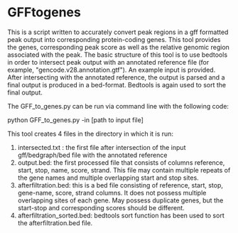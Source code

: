# GFFtogenes
This is a script written to accurately convert peak regions in a gff formatted peak output into corresponding protein-coding genes. 
This tool provides the genes, corresponding peak score as well as the relative genomic region associated with the peak.
The basic structure of this tool is to use bedtools in order to intersect peak output with an annotated reference file (for example, "gencode.v28.annotation.gtf"). An example input is provided.
After intersecting with the annotated reference, the output is parsed and a final output is produced in a bed-format. Bedtools is again used to sort the final output.


The GFF_to_genes.py can be run via command line with the following code:

python GFF_to_genes.py -in [path to input file]

This tool creates 4 files in the directory in which it is run:
1. intersected.txt : the first file after intersection of the input gff/bedgraph/bed file with the annotated reference
2. output.bed: the first processed file that consists of columns reference, start, stop, name, score, strand. This file may contain multiple repeats of the gene names and multiple overlapping start and stop sites.
3. afterfiltration.bed: this is a bed file consisting of reference, start, stop, gene-name, score, strand columns. It does not possess multiple overlapping sites of each gene. May possess duplicate genes, but the start-stop and corresponding scores should be different.
4. afterfiltration_sorted.bed: bedtools sort function has been used to sort the afterfiltration.bed file.
